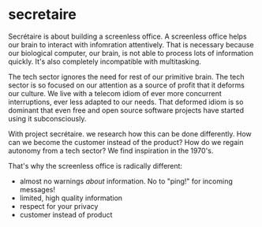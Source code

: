 # secretaire
Secrétaire is about building a screenless office. A screenless office helps our brain to interact with infomration attentively. That is necessary because our biological computer, our brain, is not able to process lots of information quickly. It's also completely incompatible with multitasking.

The tech sector ignores the need for rest of our primitive brain. The tech sector is so focused on our attention as a source of profit that it deforms our culture. We live with a telecom idiom of ever more concurrent interruptions, ever less adapted to our needs. That deformed idiom is so dominant that even free and open source software projects have started using it subconsciously.

With project secrétaire. we research how this can be done differently. How can we become the customer instead of the product? How do we regain autonomy from a tech sector? We find inspiration in the 1970's.

That's why the screenless office is radically different:
- almost no warnings _about_ information. No to "ping!" for incoming messages!
- limited, high quality information
- respect for your privacy
- customer instead of product

